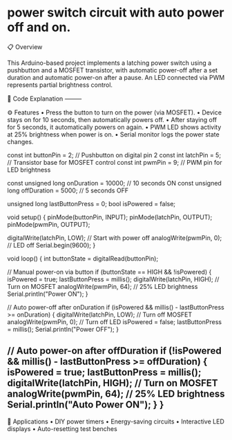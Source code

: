 # power switch circuit with auto power off and on.

📋 Overview

This Arduino-based project implements a latching power switch using a pushbutton and a MOSFET transistor, with automatic power-off after a set duration and automatic power-on after a pause. An LED connected via PWM represents partial brightness control.

🧠 Code Explanation
⸻

⚙️ Features
	•	Press the button to turn on the power (via MOSFET).
	•	Device stays on for 10 seconds, then automatically powers off.
	•	After staying off for 5 seconds, it automatically powers on again.
	•	PWM LED shows activity at 25% brightness when power is on.
	•	Serial monitor logs the power state changes.

 const int buttonPin = 2;    // Pushbutton on digital pin 2
const int latchPin = 5;     // Transistor base for MOSFET control
const int pwmPin = 9;       // PWM pin for LED brightness

const unsigned long onDuration = 10000;  // 10 seconds ON
const unsigned long offDuration = 5000;  // 5 seconds OFF

unsigned long lastButtonPress = 0;
bool isPowered = false;

void setup() {
  pinMode(buttonPin, INPUT);
  pinMode(latchPin, OUTPUT);
  pinMode(pwmPin, OUTPUT);

  digitalWrite(latchPin, LOW);  // Start with power off
  analogWrite(pwmPin, 0);       // LED off
  Serial.begin(9600);
}

void loop() {
  int buttonState = digitalRead(buttonPin);

  // Manual power-on via button
  if (buttonState == HIGH && !isPowered) {
    isPowered = true;
    lastButtonPress = millis();
    digitalWrite(latchPin, HIGH); // Turn on MOSFET
    analogWrite(pwmPin, 64);      // 25% LED brightness
    Serial.println("Power ON");
  }

  // Auto power-off after onDuration
  if (isPowered && millis() - lastButtonPress >= onDuration) {
    digitalWrite(latchPin, LOW);  // Turn off MOSFET
    analogWrite(pwmPin, 0);       // Turn off LED
    isPowered = false;
    lastButtonPress = millis();
    Serial.println("Power OFF");
  }

  // Auto power-on after offDuration
  if (!isPowered && millis() - lastButtonPress >= offDuration) {
    isPowered = true;
    lastButtonPress = millis();
    digitalWrite(latchPin, HIGH); // Turn on MOSFET
    analogWrite(pwmPin, 64);      // 25% LED brightness
    Serial.println("Auto Power ON");
  }
  }
  ------
  🔌 Applications
	•	DIY power timers
	•	Energy-saving circuits
	•	Interactive LED displays
	•	Auto-resetting test benches

